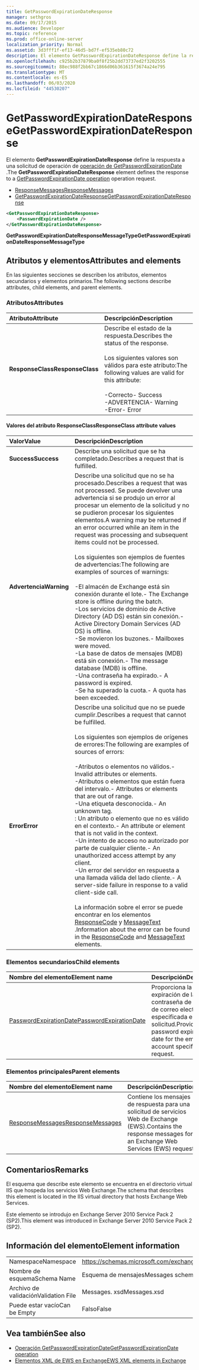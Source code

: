 ```yaml
---
title: GetPasswordExpirationDateResponse
manager: sethgros
ms.date: 09/17/2015
ms.audience: Developer
ms.topic: reference
ms.prod: office-online-server
localization_priority: Normal
ms.assetid: 3d3fff1f-ef13-46d5-bd7f-ef535eb80c72
description: El elemento GetPasswordExpirationDateResponse define la respuesta a una solicitud de operación de operación de GetPasswordExpirationDate.
ms.openlocfilehash: c925b2b37879ba0f8f25b2dd73737ed2f3202555
ms.sourcegitcommit: 88ec988f2bb67c1866d06b361615f3674a24e795
ms.translationtype: MT
ms.contentlocale: es-ES
ms.lasthandoff: 06/03/2020
ms.locfileid: "44530207"
---
```

# <a name="getpasswordexpirationdateresponse"></a><span data-ttu-id="acb8a-103">GetPasswordExpirationDateResponse</span><span class="sxs-lookup"><span data-stu-id="acb8a-103">GetPasswordExpirationDateResponse</span></span>

<span data-ttu-id="acb8a-104">El elemento **GetPasswordExpirationDateResponse** define la respuesta a una solicitud de operación de [operación de GetPasswordExpirationDate](getpasswordexpirationdate-operation.md) .</span><span class="sxs-lookup"><span data-stu-id="acb8a-104">The **GetPasswordExpirationDateResponse** element defines the response to a [GetPasswordExpirationDate operation](getpasswordexpirationdate-operation.md) operation request.</span></span> 
  
- [<span data-ttu-id="acb8a-105">ResponseMessages</span><span class="sxs-lookup"><span data-stu-id="acb8a-105">ResponseMessages</span></span>](responsemessages.md)
- [<span data-ttu-id="acb8a-106">GetPasswordExpirationDateResponse</span><span class="sxs-lookup"><span data-stu-id="acb8a-106">GetPasswordExpirationDateResponse</span></span>](getpasswordexpirationdateresponse.md)
  
```XML
<GetPasswordExpirationDateResponse>
    <PasswordExpirationDate />
</GetPasswordExpirationDateResponse>
```

 <span data-ttu-id="acb8a-107">**GetPasswordExpirationDateResponseMessageType**</span><span class="sxs-lookup"><span data-stu-id="acb8a-107">**GetPasswordExpirationDateResponseMessageType**</span></span>
## <a name="attributes-and-elements"></a><span data-ttu-id="acb8a-108">Atributos y elementos</span><span class="sxs-lookup"><span data-stu-id="acb8a-108">Attributes and elements</span></span>

<span data-ttu-id="acb8a-109">En las siguientes secciones se describen los atributos, elementos secundarios y elementos primarios.</span><span class="sxs-lookup"><span data-stu-id="acb8a-109">The following sections describe attributes, child elements, and parent elements.</span></span>
  
### <a name="attributes"></a><span data-ttu-id="acb8a-110">Atributos</span><span class="sxs-lookup"><span data-stu-id="acb8a-110">Attributes</span></span>

|<span data-ttu-id="acb8a-111">**Atributo**</span><span class="sxs-lookup"><span data-stu-id="acb8a-111">**Attribute**</span></span>|<span data-ttu-id="acb8a-112">**Descripción**</span><span class="sxs-lookup"><span data-stu-id="acb8a-112">**Description**</span></span>|
|:-----|:-----|
|<span data-ttu-id="acb8a-113">**ResponseClass**</span><span class="sxs-lookup"><span data-stu-id="acb8a-113">**ResponseClass**</span></span> <br/> | <span data-ttu-id="acb8a-114">Describe el estado de la respuesta.</span><span class="sxs-lookup"><span data-stu-id="acb8a-114">Describes the status of the response.</span></span> <br/><br/><span data-ttu-id="acb8a-115">Los siguientes valores son válidos para este atributo:</span><span class="sxs-lookup"><span data-stu-id="acb8a-115">The following values are valid for this attribute:</span></span>  <br/><br/><span data-ttu-id="acb8a-116">-Correcto</span><span class="sxs-lookup"><span data-stu-id="acb8a-116">-  Success</span></span>  <br/><span data-ttu-id="acb8a-117">-ADVERTENCIA</span><span class="sxs-lookup"><span data-stu-id="acb8a-117">-  Warning</span></span>  <br/><span data-ttu-id="acb8a-118">-Error</span><span class="sxs-lookup"><span data-stu-id="acb8a-118">-  Error</span></span>  <br/> |
   
#### <a name="responseclass-attribute-values"></a><span data-ttu-id="acb8a-119">Valores del atributo ResponseClass</span><span class="sxs-lookup"><span data-stu-id="acb8a-119">ResponseClass attribute values</span></span>

|<span data-ttu-id="acb8a-120">**Valor**</span><span class="sxs-lookup"><span data-stu-id="acb8a-120">**Value**</span></span>|<span data-ttu-id="acb8a-121">**Descripción**</span><span class="sxs-lookup"><span data-stu-id="acb8a-121">**Description**</span></span>|
|:-----|:-----|
|<span data-ttu-id="acb8a-122">**Success**</span><span class="sxs-lookup"><span data-stu-id="acb8a-122">**Success**</span></span> <br/> |<span data-ttu-id="acb8a-123">Describe una solicitud que se ha completado.</span><span class="sxs-lookup"><span data-stu-id="acb8a-123">Describes a request that is fulfilled.</span></span>  <br/> |
|<span data-ttu-id="acb8a-124">**Advertencia**</span><span class="sxs-lookup"><span data-stu-id="acb8a-124">**Warning**</span></span> <br/> | <span data-ttu-id="acb8a-125">Describe una solicitud que no se ha procesado.</span><span class="sxs-lookup"><span data-stu-id="acb8a-125">Describes a request that was not processed.</span></span> <span data-ttu-id="acb8a-126">Se puede devolver una advertencia si se produjo un error al procesar un elemento de la solicitud y no se pudieron procesar los siguientes elementos.</span><span class="sxs-lookup"><span data-stu-id="acb8a-126">A warning may be returned if an error occurred while an item in the request was processing and subsequent items could not be processed.</span></span><br/><br/> <span data-ttu-id="acb8a-127">Los siguientes son ejemplos de fuentes de advertencias:</span><span class="sxs-lookup"><span data-stu-id="acb8a-127">The following are examples of sources of warnings:</span></span>  <br/><br/><span data-ttu-id="acb8a-128">-El almacén de Exchange está sin conexión durante el lote.</span><span class="sxs-lookup"><span data-stu-id="acb8a-128">-  The Exchange store is offline during the batch.</span></span>  <br/><span data-ttu-id="acb8a-129">-Los servicios de dominio de Active Directory (AD DS) están sin conexión.</span><span class="sxs-lookup"><span data-stu-id="acb8a-129">-  Active Directory Domain Services (AD DS) is offline.</span></span>  <br/><span data-ttu-id="acb8a-130">-Se movieron los buzones.</span><span class="sxs-lookup"><span data-stu-id="acb8a-130">-  Mailboxes were moved.</span></span>  <br/><span data-ttu-id="acb8a-131">-La base de datos de mensajes (MDB) está sin conexión.</span><span class="sxs-lookup"><span data-stu-id="acb8a-131">-  The message database (MDB) is offline.</span></span>  <br/><span data-ttu-id="acb8a-132">-Una contraseña ha expirado.</span><span class="sxs-lookup"><span data-stu-id="acb8a-132">-  A password is expired.</span></span>  <br/><span data-ttu-id="acb8a-133">-Se ha superado la cuota.</span><span class="sxs-lookup"><span data-stu-id="acb8a-133">-  A quota has been exceeded.</span></span>  <br/> |
|<span data-ttu-id="acb8a-134">**Error**</span><span class="sxs-lookup"><span data-stu-id="acb8a-134">**Error**</span></span> <br/> | <span data-ttu-id="acb8a-135">Describe una solicitud que no se puede cumplir.</span><span class="sxs-lookup"><span data-stu-id="acb8a-135">Describes a request that cannot be fulfilled.</span></span> <br/><br/><span data-ttu-id="acb8a-136">Los siguientes son ejemplos de orígenes de errores:</span><span class="sxs-lookup"><span data-stu-id="acb8a-136">The following are examples of sources of errors:</span></span>  <br/><br/><span data-ttu-id="acb8a-137">-Atributos o elementos no válidos.</span><span class="sxs-lookup"><span data-stu-id="acb8a-137">-  Invalid attributes or elements.</span></span>  <br/><span data-ttu-id="acb8a-138">-Atributos o elementos que están fuera del intervalo.</span><span class="sxs-lookup"><span data-stu-id="acb8a-138">-  Attributes or elements that are out of range.</span></span>  <br/><span data-ttu-id="acb8a-139">-Una etiqueta desconocida.</span><span class="sxs-lookup"><span data-stu-id="acb8a-139">-  An unknown tag.</span></span>  <br/><span data-ttu-id="acb8a-140">: Un atributo o elemento que no es válido en el contexto.</span><span class="sxs-lookup"><span data-stu-id="acb8a-140">-  An attribute or element that is not valid in the context.</span></span>  <br/><span data-ttu-id="acb8a-141">-Un intento de acceso no autorizado por parte de cualquier cliente.</span><span class="sxs-lookup"><span data-stu-id="acb8a-141">-  An unauthorized access attempt by any client.</span></span>  <br/><span data-ttu-id="acb8a-142">-Un error del servidor en respuesta a una llamada válida del lado cliente.</span><span class="sxs-lookup"><span data-stu-id="acb8a-142">-  A server-side failure in response to a valid client-side call.</span></span>  <br/><br/>  <span data-ttu-id="acb8a-143">La información sobre el error se puede encontrar en los elementos [ResponseCode](responsecode.md) y [MessageText](messagetext.md) .</span><span class="sxs-lookup"><span data-stu-id="acb8a-143">Information about the error can be found in the [ResponseCode](responsecode.md) and [MessageText](messagetext.md) elements.</span></span>  <br/> |
   
### <a name="child-elements"></a><span data-ttu-id="acb8a-144">Elementos secundarios</span><span class="sxs-lookup"><span data-stu-id="acb8a-144">Child elements</span></span>

|<span data-ttu-id="acb8a-145">**Nombre del elemento**</span><span class="sxs-lookup"><span data-stu-id="acb8a-145">**Element name**</span></span>|<span data-ttu-id="acb8a-146">**Descripción**</span><span class="sxs-lookup"><span data-stu-id="acb8a-146">**Description**</span></span>|
|:-----|:-----|
|[<span data-ttu-id="acb8a-147">PasswordExpirationDate</span><span class="sxs-lookup"><span data-stu-id="acb8a-147">PasswordExpirationDate</span></span>](passwordexpirationdate.md) <br/> |<span data-ttu-id="acb8a-148">Proporciona la fecha de expiración de la contraseña de la cuenta de correo electrónico especificada en la solicitud.</span><span class="sxs-lookup"><span data-stu-id="acb8a-148">Provides the password expiration date for the email account specified in the request.</span></span>  <br/> |
   
### <a name="parent-elements"></a><span data-ttu-id="acb8a-149">Elementos principales</span><span class="sxs-lookup"><span data-stu-id="acb8a-149">Parent elements</span></span>

|<span data-ttu-id="acb8a-150">**Nombre del elemento**</span><span class="sxs-lookup"><span data-stu-id="acb8a-150">**Element name**</span></span>|<span data-ttu-id="acb8a-151">**Descripción**</span><span class="sxs-lookup"><span data-stu-id="acb8a-151">**Description**</span></span>|
|:-----|:-----|
|[<span data-ttu-id="acb8a-152">ResponseMessages</span><span class="sxs-lookup"><span data-stu-id="acb8a-152">ResponseMessages</span></span>](responsemessages.md) <br/> |<span data-ttu-id="acb8a-153">Contiene los mensajes de respuesta para una solicitud de servicios Web de Exchange (EWS).</span><span class="sxs-lookup"><span data-stu-id="acb8a-153">Contains the response messages for an Exchange Web Services (EWS) request.</span></span>  <br/> |
   
## <a name="remarks"></a><span data-ttu-id="acb8a-154">Comentarios</span><span class="sxs-lookup"><span data-stu-id="acb8a-154">Remarks</span></span>

<span data-ttu-id="acb8a-155">El esquema que describe este elemento se encuentra en el directorio virtual IIS que hospeda los servicios Web Exchange.</span><span class="sxs-lookup"><span data-stu-id="acb8a-155">The schema that describes this element is located in the IIS virtual directory that hosts Exchange Web Services.</span></span>
  
<span data-ttu-id="acb8a-156">Este elemento se introdujo en Exchange Server 2010 Service Pack 2 (SP2).</span><span class="sxs-lookup"><span data-stu-id="acb8a-156">This element was introduced in Exchange Server 2010 Service Pack 2 (SP2).</span></span>
  
## <a name="element-information"></a><span data-ttu-id="acb8a-157">Información del elemento</span><span class="sxs-lookup"><span data-stu-id="acb8a-157">Element information</span></span>

|||
|:-----|:-----|
|<span data-ttu-id="acb8a-158">Namespace</span><span class="sxs-lookup"><span data-stu-id="acb8a-158">Namespace</span></span>  <br/> |https://schemas.microsoft.com/exchange/services/2006/messages  <br/> |
|<span data-ttu-id="acb8a-159">Nombre de esquema</span><span class="sxs-lookup"><span data-stu-id="acb8a-159">Schema Name</span></span>  <br/> |<span data-ttu-id="acb8a-160">Esquema de mensajes</span><span class="sxs-lookup"><span data-stu-id="acb8a-160">Messages schema</span></span>  <br/> |
|<span data-ttu-id="acb8a-161">Archivo de validación</span><span class="sxs-lookup"><span data-stu-id="acb8a-161">Validation File</span></span>  <br/> |<span data-ttu-id="acb8a-162">Messages. xsd</span><span class="sxs-lookup"><span data-stu-id="acb8a-162">Messages.xsd</span></span>  <br/> |
|<span data-ttu-id="acb8a-163">Puede estar vacío</span><span class="sxs-lookup"><span data-stu-id="acb8a-163">Can be Empty</span></span>  <br/> |<span data-ttu-id="acb8a-164">Falso</span><span class="sxs-lookup"><span data-stu-id="acb8a-164">False</span></span>  <br/> |
   
## <a name="see-also"></a><span data-ttu-id="acb8a-165">Vea también</span><span class="sxs-lookup"><span data-stu-id="acb8a-165">See also</span></span>

- [<span data-ttu-id="acb8a-166">Operación GetPasswordExpirationDate</span><span class="sxs-lookup"><span data-stu-id="acb8a-166">GetPasswordExpirationDate operation</span></span>](getpasswordexpirationdate-operation.md)
- [<span data-ttu-id="acb8a-167">Elementos XML de EWS en Exchange</span><span class="sxs-lookup"><span data-stu-id="acb8a-167">EWS XML elements in Exchange</span></span>](ews-xml-elements-in-exchange.md)

